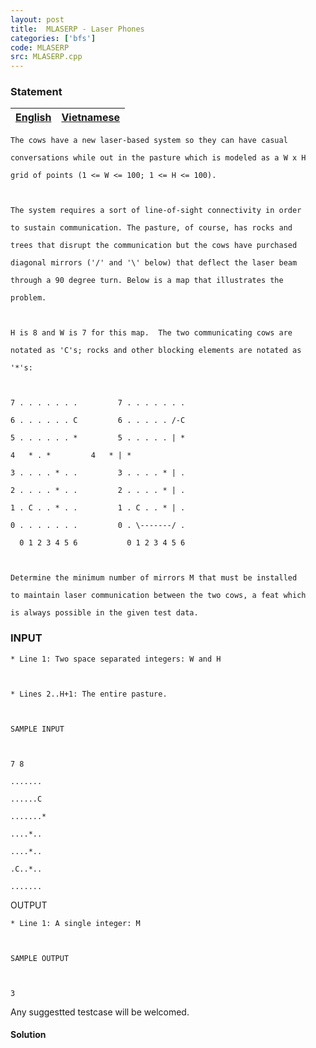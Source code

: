 ```yaml
---
layout: post
title:  MLASERP - Laser Phones
categories: ['bfs']
code: MLASERP
src: MLASERP.cpp
---
```


### **Statement**

[English](/problems/MLASERP/en/) | [Vietnamese](/problems/MLASERP/vn/)  
---|---  
      
    
    The cows have a new laser-based system so they can have casual
    conversations while out in the pasture which is modeled as a W x H
    grid of points (1 <= W <= 100; 1 <= H <= 100).
    
    The system requires a sort of line-of-sight connectivity in order
    to sustain communication. The pasture, of course, has rocks and
    trees that disrupt the communication but the cows have purchased
    diagonal mirrors ('/' and '\' below) that deflect the laser beam
    through a 90 degree turn. Below is a map that illustrates the
    problem.
    
    H is 8 and W is 7 for this map.  The two communicating cows are
    notated as 'C's; rocks and other blocking elements are notated as
    '*'s:
    
    7 . . . . . . .         7 . . . . . . .
    6 . . . . . . C         6 . . . . . /-C
    5 . . . . . . *         5 . . . . . | *
    4   * . *         4   * | *
    3 . . . . * . .         3 . . . . * | .
    2 . . . . * . .         2 . . . . * | .
    1 . C . . * . .         1 . C . . * | .
    0 . . . . . . .         0 . \-------/ .
      0 1 2 3 4 5 6           0 1 2 3 4 5 6
    
    Determine the minimum number of mirrors M that must be installed
    to maintain laser communication between the two cows, a feat which
    is always possible in the given test data.
    
    

### INPUT

    
    
    * Line 1: Two space separated integers: W and H
    
    * Lines 2..H+1: The entire pasture.
    
    SAMPLE INPUT  
    
    7 8
    .......
    ......C
    .......*
    ....*..
    ....*..
    .C..*..
    .......
    

OUTPUT

    
    
    * Line 1: A single integer: M
    
    SAMPLE OUTPUT 
    
    3
    

Any suggestted testcase will be welcomed.



#### **Solution**



